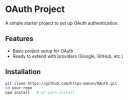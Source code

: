 # OAuth Project

A simple starter project to set up OAuth authentication.

## Features
- Basic project setup for OAuth
- Ready to extend with providers (Google, GitHub, etc.)

## Installation

```bash
git clone https://github.com/https-manan/OAuth.git
cd your-repo
npm install   # or yarn install
